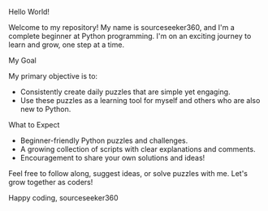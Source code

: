 Hello World!

Welcome to my repository! My name is sourceseeker360, and I'm a 
complete beginner at Python programming. I'm on an exciting journey
to learn and grow, one step at a time.

My Goal

My primary objective is to:

* Consistently create daily puzzles that are simple yet engaging.
* Use these puzzles as a learning tool for myself and others who are
  also new to Python.

What to Expect

* Beginner-friendly Python puzzles and challenges.
* A growing collection of scripts with clear explanations and comments.
* Encouragement to share your own solutions and ideas!

Feel free to follow along, suggest ideas, or solve puzzles with me. Let's grow together as coders!

Happy coding,
sourceseeker360

